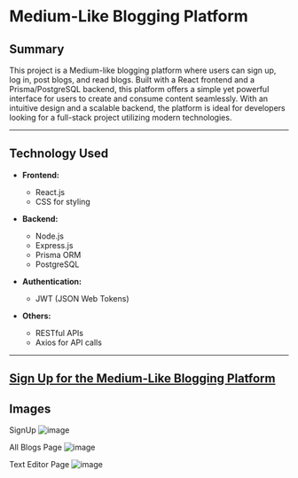 # **Medium-Like Blogging Platform**

## **Summary**

This project is a Medium-like blogging platform where users can sign up, log in, post blogs, and read blogs. Built with a React frontend and a Prisma/PostgreSQL backend, this platform offers a simple yet powerful interface for users to create and consume content seamlessly. With an intuitive design and a scalable backend, the platform is ideal for developers looking for a full-stack project utilizing modern technologies.

---

## **Technology Used**

- **Frontend:**  
  - React.js  
  - CSS for styling

- **Backend:**  
  - Node.js  
  - Express.js  
  - Prisma ORM  
  - PostgreSQL

- **Authentication:**  
  - JWT (JSON Web Tokens)

- **Others:**  
  - RESTful APIs  
  - Axios for API calls

---
## [Sign Up for the Medium-Like Blogging Platform](https://mediumblog-jtjcpvpn6-ayush-chandras-projects-46d270ba.vercel.app/signup)
 

## Images
SignUp
![image](https://github.com/user-attachments/assets/71151f66-1b71-4778-9d0e-88a0bf6a25f9)

All Blogs Page
![image](https://github.com/user-attachments/assets/8aee13a6-a6c4-4f13-b52e-e7f4e6d35904)

Text Editor Page
![image](https://github.com/user-attachments/assets/551bd49c-c622-4b92-a8b0-722581af48e0)


